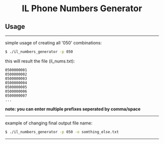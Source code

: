 <div align="center">

# IL Phone Numbers Generator

</div>

## Usage

---

simple usage of creating all '050' combinations:

```bash
$ ./il_numbers_generator -p 050
```

this will result the file (il_nums.txt):

```
0500000001
0500000002
0500000003
0500000004
0500000005
0500000006
0500000007
...
```

**note: you can enter multiple prefixes seperated by comma/space**

---

example of changing final output file name:

```bash
$ ./il_numbers_generator -p 050 -o somthing_else.txt
```

---
